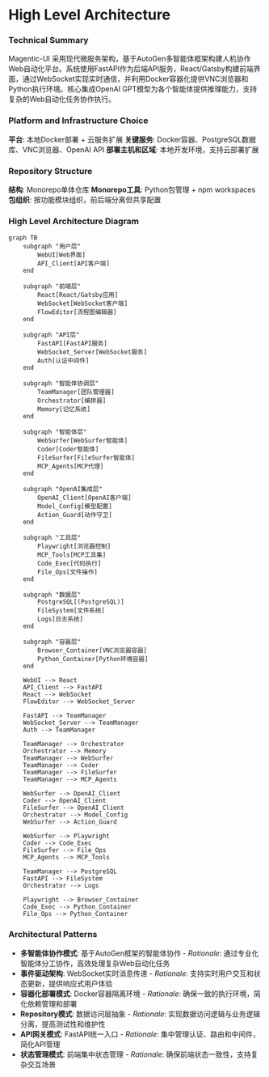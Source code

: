 # High Level Architecture

### Technical Summary

Magentic-UI 采用现代微服务架构，基于AutoGen多智能体框架构建人机协作Web自动化平台。系统使用FastAPI作为后端API服务，React/Gatsby构建前端界面，通过WebSocket实现实时通信，并利用Docker容器化提供VNC浏览器和Python执行环境。核心集成OpenAI GPT模型为各个智能体提供推理能力，支持复杂的Web自动化任务协作执行。

### Platform and Infrastructure Choice

**平台**: 本地Docker部署 + 云服务扩展
**关键服务**: Docker容器、PostgreSQL数据库、VNC浏览器、OpenAI API
**部署主机和区域**: 本地开发环境，支持云部署扩展

### Repository Structure

**结构**: Monorepo单体仓库
**Monorepo工具**: Python包管理 + npm workspaces
**包组织**: 按功能模块组织，前后端分离但共享配置

### High Level Architecture Diagram

```mermaid
graph TB
    subgraph "用户层"
        WebUI[Web界面]
        API_Client[API客户端]
    end

    subgraph "前端层"
        React[React/Gatsby应用]
        WebSocket[WebSocket客户端]
        FlowEditor[流程图编辑器]
    end

    subgraph "API层"
        FastAPI[FastAPI服务]
        WebSocket_Server[WebSocket服务]
        Auth[认证中间件]
    end

    subgraph "智能体协调层"
        TeamManager[团队管理器]
        Orchestrator[编排器]
        Memory[记忆系统]
    end

    subgraph "智能体层"
        WebSurfer[WebSurfer智能体]
        Coder[Coder智能体]
        FileSurfer[FileSurfer智能体]
        MCP_Agents[MCP代理]
    end

    subgraph "OpenAI集成层"
        OpenAI_Client[OpenAI客户端]
        Model_Config[模型配置]
        Action_Guard[动作守卫]
    end

    subgraph "工具层"
        Playwright[浏览器控制]
        MCP_Tools[MCP工具集]
        Code_Exec[代码执行]
        File_Ops[文件操作]
    end

    subgraph "数据层"
        PostgreSQL[(PostgreSQL)]
        FileSystem[文件系统]
        Logs[日志系统]
    end

    subgraph "容器层"
        Browser_Container[VNC浏览器容器]
        Python_Container[Python环境容器]
    end

    WebUI --> React
    API_Client --> FastAPI
    React --> WebSocket
    FlowEditor --> WebSocket_Server

    FastAPI --> TeamManager
    WebSocket_Server --> TeamManager
    Auth --> TeamManager

    TeamManager --> Orchestrator
    Orchestrator --> Memory
    TeamManager --> WebSurfer
    TeamManager --> Coder
    TeamManager --> FileSurfer
    TeamManager --> MCP_Agents

    WebSurfer --> OpenAI_Client
    Coder --> OpenAI_Client
    FileSurfer --> OpenAI_Client
    Orchestrator --> Model_Config
    WebSurfer --> Action_Guard

    WebSurfer --> Playwright
    Coder --> Code_Exec
    FileSurfer --> File_Ops
    MCP_Agents --> MCP_Tools

    TeamManager --> PostgreSQL
    FastAPI --> FileSystem
    Orchestrator --> Logs

    Playwright --> Browser_Container
    Code_Exec --> Python_Container
    File_Ops --> Python_Container
```

### Architectural Patterns

- **多智能体协作模式**: 基于AutoGen框架的智能体协作 - _Rationale_: 通过专业化智能体分工协作，高效处理复杂Web自动化任务
- **事件驱动架构**: WebSocket实时消息传递 - _Rationale_: 支持实时用户交互和状态更新，提供响应式用户体验
- **容器化部署模式**: Docker容器隔离环境 - _Rationale_: 确保一致的执行环境，简化依赖管理和部署
- **Repository模式**: 数据访问层抽象 - _Rationale_: 实现数据访问逻辑与业务逻辑分离，提高测试性和维护性
- **API网关模式**: FastAPI统一入口 - _Rationale_: 集中管理认证、路由和中间件，简化API管理
- **状态管理模式**: 前端集中状态管理 - _Rationale_: 确保前端状态一致性，支持复杂交互场景
